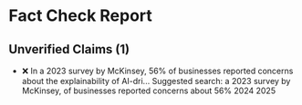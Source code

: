 # Fact Check Report


## Unverified Claims (1)
- ❌ In a 2023 survey by McKinsey, 56% of businesses reported concerns about the explainability of AI-dri...
  Suggested search: a 2023 survey by McKinsey, of businesses reported concerns about 56% 2024 2025
